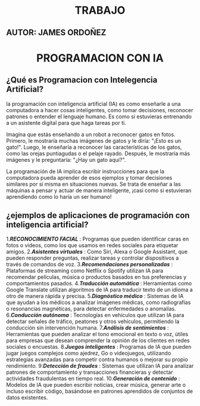 <h1 align="center">TRABAJO</h1>

## AUTOR: JAMES ORDOÑEZ
<h1 align="center">PROGRAMACION CON IA </h1>

## ¿Qué es Programacion con Intelegencia Artificial?
 la programación con inteligencia artificial (IA) es como enseñarle a una computadora a hacer cosas inteligentes, como tomar decisiones, reconocer patrones o entender el lenguaje humano. Es como si estuvieras entrenando a un asistente digital para que haga tareas por ti.

Imagina que estás enseñando a un robot a reconocer gatos en fotos. Primero, le mostraría muchas imágenes de gatos y le diría: "¡Esto es un gato!". Luego, le enseñaría a reconocer las características de los gatos, como las orejas puntiagudas o el pelaje rayado. Después, le mostraría más imágenes y le preguntaría: "¿Hay un gato aquí?".

La programación de IA implica escribir instrucciones para que la computadora pueda aprender de esos ejemplos y tomar decisiones similares por sí misma en situaciones nuevas. Se trata de enseñar a las máquinas a pensar y actuar de manera inteligente, ¡casi como si estuvieran aprendiendo como lo haría un ser humano!

## ¿ejemplos de aplicaciones de programación con inteligencia artificial?
1.___RECONOCIMIENTO FACIAL___ : Programas que pueden identificar caras en fotos o videos, como los que usamos en redes sociales para etiquetar amigos.
2.___Asistentes virtuales___ : Como Siri, Alexa o Google Assistant, que pueden responder preguntas, realizar tareas y controlar dispositivos a través de comandos de voz.
3.___Recomendaciones personalizadas___ : Plataformas de streaming como Netflix o Spotify utilizan IA para recomendar películas, música o productos basados ​​en tus preferencias y comportamientos pasados.
4.___Traducción automática___ : Herramientas como Google Translate utilizan algoritmos de IA para traducir texto de un idioma a otro de manera rápida y precisa.
5.___Diagnóstico médico___ : Sistemas de IA que ayudan a los médicos a analizar imágenes médicas, como radiografías o resonancias magnéticas, para detectar enfermedades o anomalías.
6.___Conducción autónoma___ : Tecnologías en vehículos que utilizan IA para detectar señales de tráfico, peatones y otros vehículos, permitiendo la conducción sin intervención humana.
7.___Análisis de sentimientos___ : Herramientas que pueden analizar el tono emocional en texto o voz, útiles para empresas que desean comprender la opinión de los clientes en redes sociales o encuestas.
8.___Juegos inteligentes___ : Programas de IA que pueden jugar juegos complejos como ajedrez, Go o videojuegos, utilizando estrategias avanzadas para competir contra humanos o mejorar su propio rendimiento.
9:___Detección de fraudes___ : Sistemas que utilizan IA para analizar patrones de comportamiento y transacciones financieras y detectar actividades fraudulentas en tiempo real.
10.___Generación de contenido___ : Modelos de IA que pueden escribir noticias, crear música, generar arte o incluso escribir código, basándose en patrones aprendidos de conjuntos de datos existentes.

